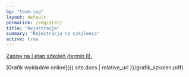 ```yaml
---
bg: "team.jpg"
layout: default
permalink: /register/
title: "Rejestracja"
summary: "Rejestracja na szkolenia"
active: true
---
```


[Zapisy na I etap szkoleń (termin II).](https://akademia.iitis.pl/event/8/)

[Grafik wykładów online]({{ site.docs | relative_url }}/grafik_szkolen.pdf)